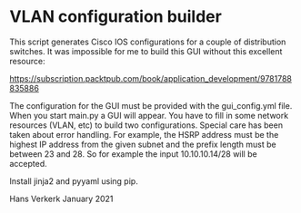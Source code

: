 # VLAN configuration builder
 
This script generates Cisco IOS configurations for a couple of distribution switches. It was impossible for me to build this GUI without this excellent resource:

https://subscription.packtpub.com/book/application_development/9781788835886

The configuration for the GUI must be provided with the gui_config.yml file. When you start main.py a GUI will appear. You have to fill in some network resources (VLAN, etc) to build two configurations. Special care has been taken about error handling. For example, the HSRP address must be the highest IP address from the given subnet and the prefix length must be between 23 and 28. So for example the input 10.10.10.14/28 will be accepted.

Install jinja2 and pyyaml using pip.


Hans Verkerk January 2021



